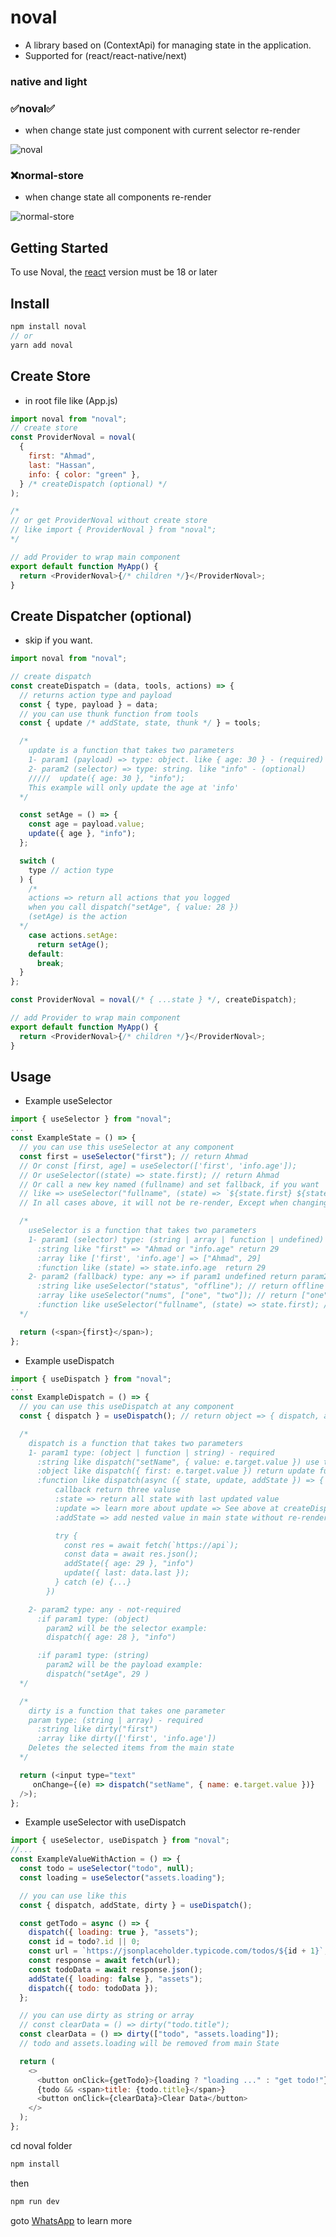 # noval

- A library based on (ContextApi) for managing state in the application.
- Supported for (react/react-native/next)

### native and light

### :white_check_mark:noval:white_check_mark:

- when change state just component with current selector re-render
<div>
    <img src="https://i.ibb.co/THLdmXP/react-store.gif" alt="noval" />
</div>

### :x:normal-store

- when change state all components re-render
<div>
     <img src="https://i.ibb.co/17Jwgwj/normal-store.gif" alt="normal-store" />
</div>

## Getting Started

To use Noval, the [react](https://www.npmjs.com/package/react) version must be 18 or later

## Install

```js
npm install noval
// or
yarn add noval
```

## Create Store

- in root file like (App.js)

```js
import noval from "noval";
// create store
const ProviderNoval = noval(
  {
    first: "Ahmad",
    last: "Hassan",
    info: { color: "green" },
  } /* createDispatch (optional) */
);

/* 
// or get ProviderNoval without create store
// like import { ProviderNoval } from "noval";
*/

// add Provider to wrap main component
export default function MyApp() {
  return <ProviderNoval>{/* children */}</ProviderNoval>;
}
```

## Create Dispatcher (optional)

- skip if you want.

```js
import noval from "noval";

// create dispatch
const createDispatch = (data, tools, actions) => {
  // returns action type and payload
  const { type, payload } = data;
  // you can use thunk function from tools
  const { update /* addState, state, thunk */ } = tools;

  /*
    update is a function that takes two parameters
    1- param1 (payload) => type: object. like { age: 30 } - (required)
    2- param2 (selector) => type: string. like "info" - (optional)
    /////  update({ age: 30 }, "info");
    This example will only update the age at 'info'
  */

  const setAge = () => {
    const age = payload.value;
    update({ age }, "info");
  };

  switch (
    type // action type
  ) {
    /*
    actions => return all actions that you logged
    when you call dispatch("setAge", { value: 28 })
    (setAge) is the action
  */
    case actions.setAge:
      return setAge();
    default:
      break;
  }
};

const ProviderNoval = noval(/* { ...state } */, createDispatch);

// add Provider to wrap main component
export default function MyApp() {
  return <ProviderNoval>{/* children */}</ProviderNoval>;
}
```

## Usage

- Example useSelector

```js
import { useSelector } from "noval";
...
const ExampleState = () => {
  // you can use this useSelector at any component
  const first = useSelector("first"); // return Ahmad
  // Or const [first, age] = useSelector(['first', 'info.age']);
  // Or useSelector((state) => state.first); // return Ahmad
  // Or call a new key named (fullname) and set fallback, if you want
  // like => useSelector("fullname", (state) => `${state.first} ${state.last}`); // return Ahmad Hassan
  // In all cases above, it will not be re-render, Except when changing the value of first

  /*
    useSelector is a function that takes two parameters
    1- param1 (selector) type: (string | array | function | undefined) - required
      :string like "first" => "Ahmad or "info.age" return 29
      :array like ['first', 'info.age'] => ["Ahmad", 29]
      :function like (state) => state.info.age  return 29
    2- param2 (fallback) type: any => if param1 undefined return param2 value from fallback
      :string like useSelector("status", "offline"); // return offline if status undefined
      :array like useSelector("nums", ["one", "two"]); // return ["one", "two"] if nums undefined
      :function like useSelector("fullname", (state) => state.first); // return Ahmad if fullname undefined
  */

  return (<span>{first}</span>);
};
```

- Example useDispatch

```js
import { useDispatch } from "noval";
...
const ExampleDispatch = () => {
  // you can use this useDispatch at any component
  const { dispatch } = useDispatch(); // return object => { dispatch, addState, dirty }

  /*
    dispatch is a function that takes two parameters
    1- param1 type: (object | function | string) - required
      :string like dispatch("setName", { value: e.target.value }) use this method if you created dispatcher
      :object like dispatch({ first: e.target.value }) return update function directly
      :function like dispatch(async ({ state, update, addState }) => {
          callback return three valuse
          :state => return all state with last updated value
          :update => learn more about update => See above at createDispatch
          :addState => add nested value in main state without re-render

          try {
            const res = await fetch(`https://api`);
            const data = await res.json();
            addState({ age: 29 }, "info")
            update({ last: data.last });
          } catch (e) {...}
        })

    2- param2 type: any - not-required
      :if param1 type: (object)
        param2 will be the selector example:
        dispatch({ age: 28 }, "info")

      :if param1 type: (string)
        param2 will be the payload example:
        dispatch("setAge", 29 )
  */

  /*
    dirty is a function that takes one parameter
    param type: (string | array) - required
      :string like dirty("first")
      :array like dirty(['first', 'info.age'])
    Deletes the selected items from the main state
  */

  return (<input type="text"
     onChange={(e) => dispatch("setName", { name: e.target.value })}
  />);
};
```

- Example useSelector with useDispatch

```js
import { useSelector, useDispatch } from "noval";
//...
const ExampleValueWithAction = () => {
  const todo = useSelector("todo", null);
  const loading = useSelector("assets.loading");

  // you can use like this
  const { dispatch, addState, dirty } = useDispatch();

  const getTodo = async () => {
    dispatch({ loading: true }, "assets");
    const id = todo?.id || 0;
    const url = `https://jsonplaceholder.typicode.com/todos/${id + 1}`;
    const response = await fetch(url);
    const todoData = await response.json();
    addState({ loading: false }, "assets");
    dispatch({ todo: todoData });
  };

  // you can use dirty as string or array
  // const clearData = () => dirty("todo.title");
  const clearData = () => dirty(["todo", "assets.loading"]);
  // todo and assets.loading will be removed from main State

  return (
    <>
      <button onClick={getTodo}>{loading ? "loading ..." : "get todo!"}</button>
      {todo && <span>title: {todo.title}</span>}
      <button onClick={clearData}>Clear Data</button>
    </>
  );
};
```

cd noval folder

```js
npm install
```

then

```js
npm run dev
```

goto [WhatsApp](https://api.whatsapp.com/send?phone=201112785677) to learn more

